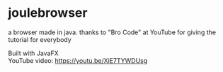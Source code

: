 # joulebrowser
a browser made in java.
thanks to "Bro Code" at YouTube for giving the tutorial for everybody

Built with JavaFX
<br>
YouTube video: https://youtu.be/XiE7TYWDUsg

